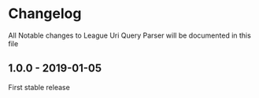 # Changelog

All Notable changes to League Uri Query Parser will be documented in this file

## 1.0.0 - 2019-01-05

First stable release